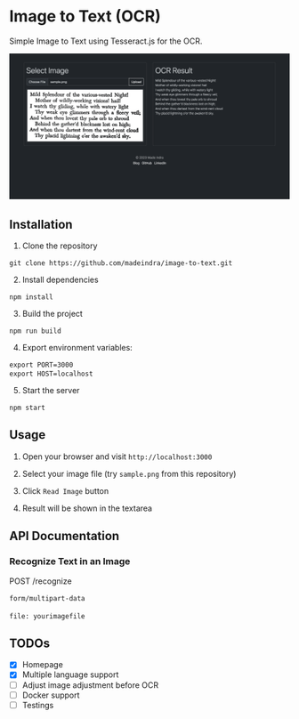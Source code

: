 # Image to Text (OCR)

Simple Image to Text using Tesseract.js for the OCR.

![preview](https://raw.githubusercontent.com/madeindra/image-to-text/master/preview.png "preview")

## Installation

1. Clone the repository
```
git clone https://github.com/madeindra/image-to-text.git
```

2. Install dependencies
```
npm install
```

3. Build the project
```
npm run build
```

4. Export environment variables:
```
export PORT=3000
export HOST=localhost
```

5. Start the server 
```
npm start
```

## Usage

1. Open your browser and visit `http://localhost:3000`

2. Select your image file (try `sample.png` from this repository)

3. Click `Read Image` button

4. Result will be shown in the textarea

## API Documentation

### Recognize Text in an Image

POST /recognize

```
form/multipart-data

file: yourimagefile
```

## TODOs
- [X] Homepage
- [X] Multiple language support
- [ ] Adjust image adjustment before OCR
- [ ] Docker support
- [ ] Testings
